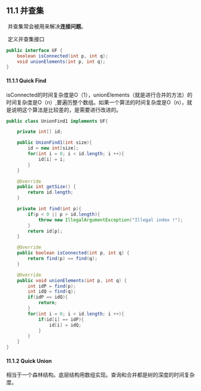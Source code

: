 ## 11.1 并查集

​		并查集常会被用来解决**连接问题**。

​		定义并查集接口

```java
public interface UF {
    boolean isConnected(int p, int q);
    void unionElements(int p, int q);
}
```

#### 11.1.1 Quick Find

​	isConnected的时间复杂度是O（1），unionElements（就是进行合并的方法）的时间复杂度是O（n）,要遍历整个数组。如果一个算法的时间复杂度是O（n），就是说明这个算法是比较差的，是需要进行改进的。

```java
public class UnionFind1 implements UF{

    private int[] id;

    public UnionFind1(int size){
        id = new int[size];
        for(int i = 0; i < id.length; i ++){
            id[i] = i;
        }
    }

    @Override
    public int getSize() {
        return id.length;
    }

    private int find(int p){
        if(p < 0 || p > id.length){
            throw new IllegalArgumentException("Illegal index !");
        }
        return id[p];
    }

    @Override
    public boolean isConnected(int p, int q) {
        return find(p) == find(q);
    }

    @Override
    public void unionElements(int p, int q) {
        int idP = find(p);
        int idQ = find(q);
        if(idP == idQ){
            return;
        }
        for(int i = 0; i < id.length; i ++){
            if(id[i] == idP){
                id[i] = idQ;
            }
        }
    }
}
```

#### 11.1.2 Quick Union

​	相当于一个森林结构。底层结构用数组实现。查询和合并都是树的深度的时间复杂度。